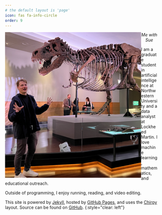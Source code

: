 ```yaml
---
# the default layout is 'page'
icon: fas fa-info-circle
order: 9
---
```


<img align='left' src="assets/img/ahhhh.jpg" alt="drawing" width="450">
 <p style="text-align:center;"><i> Me with Sue </i></p>

I am a graduate student in artificial intelligence at Northwestern University and a data analyst at Lockheed Martin. I love machine learning, mathematics, and educational outreach.

Outside of programming, I enjoy running, reading, and video editing.

This site is powered by [Jekyll](https://jekyllrb.com/), hosted by [GitHub Pages](https://pages.github.com/), and uses the [Chirpy](https://github.com/cotes2020/jekyll-theme-chirpy) layout. Source can be found on [GitHub](https://github.com/JackHanke/JackHanke.github.io).
{:style="clear: left"}


